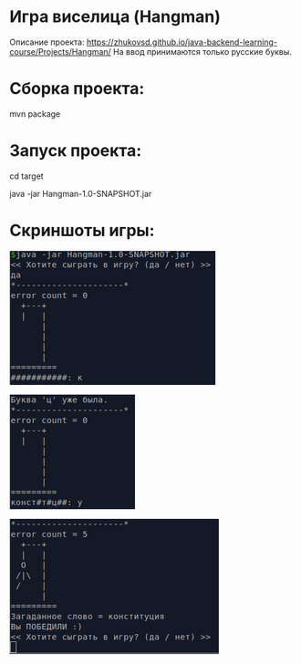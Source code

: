 # Игра виселица (Hangman)
Описание проекта: https://zhukovsd.github.io/java-backend-learning-course/Projects/Hangman/
На ввод принимаются только русские буквы.

# Сборка проекта:
mvn package

# Запуск проекта:
cd target

java -jar Hangman-1.0-SNAPSHOT.jar

# Скриншоты игры:
![Старт](pictures/start.png)

![Повтор](pictures/repetition.png)

![Победа](pictures/victory.png)
